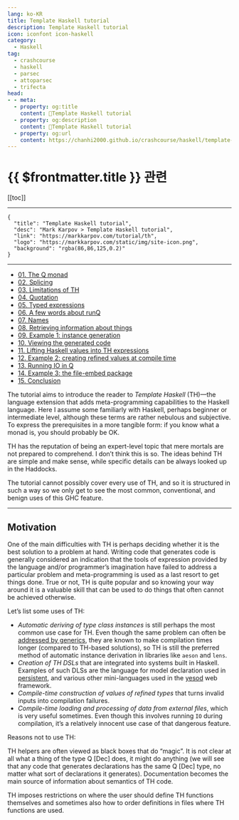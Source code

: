 ```yaml
---
lang: ko-KR
title: Template Haskell tutorial
description: Template Haskell tutorial
icon: iconfont icon-haskell
category:
  - Haskell
tag: 
  - crashcourse
  - haskell
  - parsec
  - attoparsec
  - trifecta
head:
- - meta:
  - property: og:title
    content: 🐑Template Haskell tutorial
  - property: og:description
    content: 🐑Template Haskell tutorial
  - property: og:url
    content: https://chanhi2000.github.io/crashcourse/haskell/template-haskell/
---
```


# {{ $frontmatter.title }} 관련

[[toc]]

---

```component VPCard
{
  "title": "Template Haskell tutorial",
  "desc": "Mark Karpov > Template Haskell tutorial",
  "link": "https://markkarpov.com/tutorial/th",
  "logo": "https://markkarpov.com/static/img/site-icon.png",
  "background": "rgba(86,86,125,0.2)"
}
```

---

- [01. The Q monad](01.md)
- [02. Splicing](02.md)
- [03. Limitations of TH](03.md)
- [04. Quotation](04.md)
- [05. Typed expressions](05.md)
- [06. A few words about runQ](06.md)
- [07. Names](07.md)
- [08. Retrieving information about things](08.md)
- [09. Example 1: instance generation](09.md)
- [10. Viewing the generated code](10.md)
- [11. Lifting Haskell values into TH expressions](11.md)
- [12. Example 2: creating refined values at compile time](12.md)
- [13. Running IO in Q](13.md)
- [14. Example 3: the file-embed package](14.md)
- [15. Conclusion](15.md)

The tutorial aims to introduce the reader to _Template Haskell_ (TH)—the language extension that adds meta-programming capabilities to the Haskell language. Here I assume some familiarly with Haskell, perhaps beginner or intermediate level, although these terms are rather nebulous and subjective. To express the prerequisites in a more tangible form: if you know what a monad is, you should probably be OK.

TH has the reputation of being an expert-level topic that mere mortals are not prepared to comprehend. I don’t think this is so. The ideas behind TH are simple and make sense, while specific details can be always looked up in the Haddocks.

The tutorial cannot possibly cover every use of TH, and so it is structured in such a way so we only get to see the most common, conventional, and benign uses of this GHC feature.

---

## Motivation

One of the main difficulties with TH is perhaps deciding whether it is the best solution to a problem at hand. Writing code that generates code is generally considered an indication that the tools of expression provided by the language and/or programmer’s imagination have failed to address a particular problem and meta-programming is used as a last resort to get things done. True or not, TH is quite popular and so knowing your way around it is a valuable skill that can be used to do things that often cannot be achieved otherwise.

Let’s list some uses of TH:

- _Automatic deriving of type class instances_ is still perhaps the most common use case for TH. Even though the same problem can often be [addressed by generics](https://markkarpov.com/tutorial/generics), they are known to make compilation times longer (compared to TH-based solutions), so TH is still the preferred method of automatic instance derivation in libraries like `aeson` and `lens`.
- _Creation of TH DSLs_ that are integrated into systems built in Haskell. Examples of such DLSs are the language for model declaration used in [persistent](https://hackage.haskell.org/package/persistent), and various other mini-languages used in the [yesod](https://hackage.haskell.org/package/yesod) web framework.
- _Compile-time construction of values of refined types_ that turns invalid inputs into compilation failures.
- _Compile-time loading and processing of data from external files_, which is very useful sometimes. Even though this involves running `IO` during compilation, it’s a relatively innocent use case of that dangerous feature.

Reasons not to use TH:

TH helpers are often viewed as black boxes that do “magic”. It is not clear at all what a thing of the type Q [Dec] does, it might do anything (we will see that any code that generates declarations has the same Q [Dec] type, no matter what sort of declarations it generates). Documentation becomes the main source of information about semantics of TH code.

TH imposes restrictions on where the user should define TH functions themselves and sometimes also how to order definitions in files where TH functions are used.

<TagLinks />